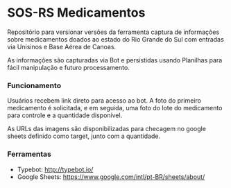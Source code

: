 # SOS-RS Medicamentos

Repositório para versionar versões da ferramenta captura de informações sobre medicamentos doados
ao estado do Rio Grande do Sul com entradas via Unisinos e Base Aérea de Canoas.

As informações são capturadas via Bot e persistidas usando Planilhas para fácil manipulação e futuro
processamento.

### Funcionamento
Usuários recebem link direto para acesso ao bot. A foto do primeiro medicamento é solicitada, e em seguida, uma foto do lote do medicamento para controle e a quantidade disponível.

As URLs das imagens são disponibilizadas para checagem no google sheets definido como target, junto com a quantidade.

### Ferramentas
* Typebot: http://typebot.io/
* Google Sheets: https://www.google.com/intl/pt-BR/sheets/about/
